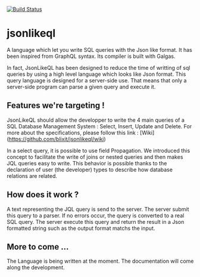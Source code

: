 [![Build Status](https://travis-ci.org/blixit/jsonlikeql.svg)](https://travis-ci.org/blixit/jsonlikeql)

# jsonlikeql 
A language which let you write SQL queries with the Json like format. It has been inspired from GraphQL syntax. Its compiler is built with Galgas.

In fact, JsonLikeQL has been designed to reduce the time of writting of sql queries by using a high level language which looks like Json format. This query language is designed for a server-side use. That means that only a server-side program can parse a given query and execute it. 


## Features we're targeting !

JsonLikeQL should allow the developper to write the 4 main queries of a SQL Database Management System : Select, Insert, Update and Delete. For more about the specifications, please follow this link : [Wiki] (https://github.com/blixit/jsonlikeql/wiki)

In a select query, it is possible to use field Propagation. We introduced this concept to facilitate the write of joins or nested queries and then makes JQL queries easy to write. This behavior is possible thanks to the declaration of user (the developer) types to describe how database relations are related.

## How does it work ?

A text representing the JQL query is send to the server. The server submit this query to a parser. If no errors occur, the query is converted to a real SQL query. The server execute this query and return the result in a Json formatted string such as the output format matchs the input.

## More to come ... 

The Language is being written at the moment. The documentation will come along the development.
